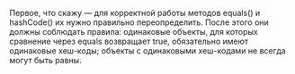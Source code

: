 Первое, что скажу — для корректной работы методов equals() и hashCode() их нужно правильно переопределить. После этого
они должны соблюдать правила:
одинаковые объекты, для которых сравнение через equals возвращает true, обязательно имеют одинаковые хеш-коды; объекты с
одинаковыми хеш-кодами не всегда могут быть равны.
